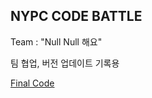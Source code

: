 ## NYPC CODE BATTLE 

Team : "Null Null 해요"


팀 협업, 버전 업데이트 기록용

[Final Code](https://github.com/7hyunii/NYPC-CODE-BATTLE-2025/blob/main/YachtAuction_ver5.cpp)
